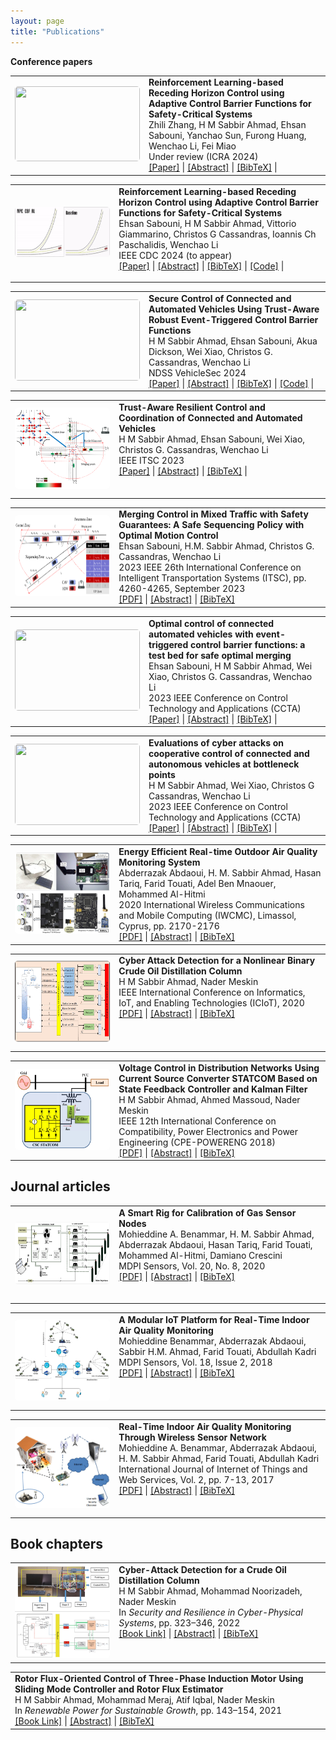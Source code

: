```yaml
---
layout: page
title: "Publications"
---
```

**Conference papers**
<section>  
    <table width="100%" align="center" border="0" cellspacing="0" cellpadding="15">
        <!-- Publication 1 -->
        <tr>
            <!-- Publication Image -->
            <td style='width:300px;height:150px'>
                <a imageanchor='1' href='/images/MARL_CBF.gif'>
                    <img width='200' src='/images/MARL_CBF.gif' height='120' border='0' style='border-radius: 5px'/>
                </a>
            </td>
            <!-- Publication Details -->
            <td width="67%" valign="top">
                    <b>Reinforcement Learning-based Receding Horizon Control using Adaptive Control Barrier Functions for Safety-Critical Systems</b>
                    <br/>Zhili Zhang, H M Sabbir Ahmad, Ehsan Sabouni, Yanchao Sun, Furong Huang, Wenchao Li, Fei Miao<br/>Under review (ICRA 2024)<br/>                
                <!-- Links to Paper, Code, etc. -->
                <div class="publication-links">
                    <a href="https://arxiv.org/abs/2309.11057">[Paper]</a> |
                    <a href="javascript:void(0);" onclick="toggleAbstract('abstract-1')">[Abstract]</a> |
                    <a href="javascript:void(0);" onclick="toggleBibtex('bibtex-1')">[BibTeX]</a> |
                </div>
                <!-- Hidden Abstract and BibTeX sections -->
                <div id="abstract-1" style="display:none;">
                    <p><i>Saty Gauranteed Robust MARL with Hierarchical Control based on CBFs.</i></p>
                </div>
                <pre id="bibtex-1" style="display:none;">
                    @article{Ahmad_01,
                      title={Safety Guaranteed Robust Multi-Agent Reinforcement Learning with Hierarchical Control for Connected and Automated Vehicles},
                      author={Zhili Zhang, H M Sabbir Ahmad, Ehsan Sabouni, Yanchao Sun, Furong Huang, Wenchao Li, Fei Miao},
                      journal={arXiv preprint arXiv:2309.11057},
                      year={2024}
                    }
                </pre>
            </td>
        </tr>
        <!-- Additional publications... -->
    </table>
    <table width="100%" align="center" border="0" cellspacing="0" cellpadding="15">
        <!-- Publication 1 -->
        <tr>
            <!-- Publication Image -->
            <td style='width:300px;height:150px'>
                <a imageanchor='1' href='/images/mixed_video1.gif'>
                    <img width='200' src='/images/mixed_video1.gif' height='80' border='0' style='border-radius: 5px'/>
                </a>
            </td>
            <!-- Publication Details -->
            <td width="67%" valign="top">
                <b>Reinforcement Learning-based Receding Horizon Control using Adaptive Control Barrier Functions for Safety-Critical Systems</b>
                <br/>Ehsan Sabouni, H M Sabbir Ahmad, Vittorio Giammarino, Christos G Cassandras, Ioannis Ch Paschalidis, Wenchao Li<br/>IEEE CDC 2024 (to appear)<br/>
                <!-- Links to Paper, Code, etc. -->
                <div class="publication-links">
                    <a href="https://arxiv.org/abs/2403.17338">[Paper]</a> |
                    <a href="javascript:void(0);" onclick="toggleAbstract('abstract-2')">[Abstract]</a> |
                    <a href="javascript:void(0);" onclick="toggleBibtex('bibtex-2')">[BibTeX]</a> |
                    <a href="https://github.com/SabbirAhmad26/CDC2024_RL_adpative_MPC_CBF">[Code]</a> |
                </div>
                <!-- Hidden Abstract and BibTeX sections -->
                <div id="abstract-2" style="display:none;">
                    <p><i>A RL based approach for Safety Gauranteed Control for Autonomous Systems.</i></p>
                </div>
                <pre id="bibtex-2" style="display:none;">
                    @article{Ahmad_02,
                      title={Reinforcement Learning-based Receding Horizon Control using Adaptive Control Barrier Functions for Safety-Critical Systems},
                      author={Ehsan Sabouni, H M Sabbir Ahmad, Vittorio Giammarino, Christos G Cassandras, Ioannis Ch Paschalidis, Wenchao Li},
                      journal={arXiv preprint arXiv:2403.17338},
                      year={2024}
                    }
                </pre>
            </td>
        </tr>
        <!-- Additional publications... -->
    </table>
    <table width="100%" align="center" border="0" cellspacing="0" cellpadding="15">
        <!-- Publication 1 -->
        <tr>
            <!-- Publication Image -->
            <td style='width:300px;height:150px'>
                <a imageanchor='1' href='/images/accident_video.gif'>
                    <img width='200' src='/images/accident_video.gif' height='130' border='0' style='border-radius: 5px'/>
                </a>
            </td>
            <!-- Publication Details -->
            <td width="67%" valign="top">
              <b>Secure Control of Connected and Automated Vehicles Using Trust-Aware Robust Event-Triggered Control Barrier Functions</b>
              <br/>H M Sabbir Ahmad, Ehsan Sabouni, Akua Dickson, Wei Xiao, Christos G. Cassandras, Wenchao Li<br/>NDSS VehicleSec 2024<br/>
                <!-- Links to Paper, Code, etc. -->
                <div class="publication-links">
                    <a href="https://arxiv.org/abs/2401.02306">[Paper]</a> |
                    <a href="javascript:void(0);" onclick="toggleAbstract('abstract-3')">[Abstract]</a> |
                    <a href="javascript:void(0);" onclick="toggleBibtex('bibtex-3')">[BibTeX]</a> |
                    <a href="https://github.com/SabbirAhmad26/Trust_based_CBF">[Code]</a> |
                </div>
                <!-- Hidden Abstract and BibTeX sections -->
                <div id="abstract-3" style="display:none;">
                    <p><i>Trust Aware Secure and Safe Control using Control Barrier Functions.</i></p>
                </div>
                <pre id="bibtex-3" style="display:none;">
                    @article{Ahmad_03,
                      title={Secure Control of Connected and Automated Vehicles Using Trust-Aware Robust Event-Triggered Control Barrier Functions},
                      author={H M Sabbir Ahmad, Ehsan Sabouni, Akua Dickson, Wei Xiao, Christos G. Cassandras, Wenchao Li},
                      journal={Symposium on Vehicles Security and Privacy (VehicleSec)},
                      year={2024}
                    }
                </pre>
            </td>
        </tr>
        <!-- Additional publications... -->
    </table>
    <table width="100%" align="center" border="0" cellspacing="0" cellpadding="15">
        <!-- Publication 1 -->
        <tr>
            <!-- Publication Image -->
            <td style='width:300px;height:150px'>
                <a imageanchor='1' href='/images/rescav.png'>
                    <img width='200' src='/images/rescav.png' height='130' border='0' style='border-radius: 5px'/>
                </a>
            </td>
            <!-- Publication Details -->
            <td width="67%" valign="top">
                <b>Trust-Aware Resilient Control and Coordination of Connected and Automated Vehicles</b>
                <br/>H M Sabbir Ahmad, Ehsan Sabouni, Wei Xiao, Christos G. Cassandras, Wenchao Li<br/>IEEE ITSC 2023<br/>
                <!-- Links to Paper, Code, etc. -->
                <div class="publication-links">
                    <a href="https://ieeexplore.ieee.org/abstract/document/10421858">[Paper]</a> |
                    <a href="javascript:void(0);" onclick="toggleAbstract('abstract-4')">[Abstract]</a> |
                    <a href="javascript:void(0);" onclick="toggleBibtex('bibtex-4')">[BibTeX]</a> |
                </div>
                <!-- Hidden Abstract and BibTeX sections -->
                <div id="abstract-4" style="display:none;">
                    <p><i>Trust Aware Control and Coordination using Control Barrier Functions.</i></p>
                </div>
                <pre id="bibtex-4" style="display:none;">
                    @article{Ahmad_04,
                      title={Trust-Aware Resilient Control and Coordination of Connected and Automated Vehicles},
                      author={H M Sabbir Ahmad, Ehsan Sabouni, Wei Xiao, Christos G. Cassandras, Wenchao Li},
                      journal={IEE International Conference on Intelligent Transportation Systems},
                      year={2023}
                    }
                </pre>
            </td>
        </tr>
        <!-- Additional publications... -->
    </table>
    <table width="100%" align="center" border="0" cellspacing="0" cellpadding="15">
    <!-- Publication 1 -->
    <tr>
        <!-- Publication Image -->
        <td style='width:300px;height:150px'>
            <a imageanchor='1' href='/images/Safe_sequencing.png'>
                <img width='200' src='/images/Safe_sequencing.png' height='130' border='0' style='border-radius: 5px'/>
            </a>
        </td>
        <!-- Publication Details -->
        <td width="67%" valign="top">
            <b>Merging Control in Mixed Traffic with Safety Guarantees: A Safe Sequencing Policy with Optimal Motion Control</b>
            <br/> Ehsan Sabouni, H.M. Sabbir Ahmad, Christos G. Cassandras, Wenchao Li
            <br/>2023 IEEE 26th International Conference on Intelligent Transportation Systems (ITSC), pp. 4260-4265, September 2023
            <br/>
            <!-- Links to Paper, Code, etc. -->
            <div class="publication-links">
                <a href="https://ieeexplore.ieee.org/document/10422265">[PDF]</a> |
                <a href="javascript:void(0);" onclick="toggleAbstract('abstract-14')">[Abstract]</a> |
                <a href="javascript:void(0);" onclick="toggleBibtex('bibtex-14')">[BibTeX]</a>
            </div>
            <!-- Hidden Abstract and BibTeX sections -->
            <div id="abstract-14" style="display:none;">
                <p><i>This paper presented safety gauranteed optimal control approach for Connected and Automated Vehicles in the presence of Human Driven Vehicles.</i></p>
            </div>
            <pre id="bibtex-14" style="display:none;">
                @inproceedings{Sabouni2023MergingControl,
                  title={Merging Control in Mixed Traffic with Safety Guarantees: A Safe Sequencing Policy with Optimal Motion Control},
                  author={Ehsan Sabouni and H.M. Sabbir Ahmad and Christos G. Cassandras and Wenchao Li},
                  booktitle={2023 IEEE 26th International Conference on Intelligent Transportation Systems (ITSC)},
                  pages={4260--4265},
                  year={2023},
                  organization={IEEE},
                  doi={10.1109/ITSC54792.2023.10422265}
                }
            </pre>
        </td>
    </tr>
</table>

  <table width="100%" align="center" border="0" cellspacing="0" cellpadding="15">
        <!-- Publication 1 -->
        <tr>
            <!-- Publication Image -->
            <td style='width:300px;height:150px'>
                <a imageanchor='1' href='/images/event_TAC.gif'>
                    <img width='200' src='/images/event_TAC.gif' height='130' border='0' style='border-radius: 5px'/>
                </a>
            </td>
            <!-- Publication Details -->
            <td width="67%" valign="top">
                <b>Optimal control of connected automated vehicles with event-triggered control barrier functions: a test bed for safe optimal merging</b>
                <br/>Ehsan Sabouni, H M Sabbir Ahmad, Wei Xiao, Christos G. Cassandras, Wenchao Li<br/>2023 IEEE Conference on Control Technology and Applications (CCTA)<br/>
                <!-- Links to Paper, Code, etc. -->
              <div class="publication-links">
                  <a href="https://ieeexplore.ieee.org/document/10253379">[Paper]</a> |
                  <a href="javascript:void(0);" onclick="toggleAbstract('abstract-5')">[Abstract]</a> |
                  <a href="javascript:void(0);" onclick="toggleBibtex('bibtex-5')">[BibTeX]</a> |
              </div>
              <!-- Hidden Abstract and BibTeX sections -->
              <div id="abstract-5" style="display:none;">
                  <p><i>A Testbed for Event-Triggered Control using Control Barrier Functions.</i></p>
              </div>
              <pre id="bibtex-5" style="display:none;">
                  @article{Ahmad_05,
                    title={Optimal control of connected automated vehicles with event-triggered control barrier functions: a test bed for safe optimal merging},
                    author={Ehsan Sabouni, H M Sabbir Ahmad, Wei Xiao, Christos G Cassandras, Wenchao Li},
                    journal={IEEE Conference on Control Technology and Applications (CCTA)},
                    year={2023}
                  }
              </pre>
            </td>
        </tr>
        <!-- Additional publications... -->
    </table>
    <table width="100%" align="center" border="0" cellspacing="0" cellpadding="15">
        <!-- Publication 1 -->
        <tr>
            <!-- Publication Image -->
            <td style='width:300px;height:150px'>
                <a imageanchor='1' href='/images/Cyber_attack.gif'>
                    <img width='200' src='/images/Cyber_attack.gif' height='130' border='0' style='border-radius: 5px'/>
                </a>
            </td>
            <!-- Publication Details -->
            <td width="67%" valign="top">
              <b>Evaluations of cyber attacks on cooperative control of connected and autonomous vehicles at bottleneck points</b>
              <br/> H M Sabbir Ahmad, Wei Xiao, Christos G Cassandras, Wenchao Li <br/>2023 IEEE Conference on Control Technology and Applications (CCTA)<br/> 
              <!-- Links to Paper, Code, etc. -->
              <div class="publication-links">
                  <a href="https://par.nsf.gov/servlets/purl/10420904">[Paper]</a> |
                  <a href="javascript:void(0);" onclick="toggleAbstract('abstract-6')">[Abstract]</a> |
                  <a href="javascript:void(0);" onclick="toggleBibtex('bibtex-6')">[BibTeX]</a> |
              </div>
              <!-- Hidden Abstract and BibTeX sections -->
              <div id="abstract-6" style="display:none;">
                  <p><i>Evaluations of Cyber-attacks on Connected and Automated Vehicles.</i></p>
              </div>
              <pre id="bibtex-6" style="display:none;">
                  @article{Ahmad_06,
                    title={Evaluations of cyber attacks on cooperative control of connected and autonomous vehicles at bottleneck points},
                    author={H M Sabbir Ahmad, Ehsan Sabouni, Wei Xiao, Christos G Cassandras, Wenchao Li},
                    journal={Symposium on Vehicles Security and Privacy (VehicleSec)},
                    year={2023}
                  }
              </pre>
            </td>
        </tr>
        <!-- Additional publications... -->
    </table>
    <table width="100%" align="center" border="0" cellspacing="0" cellpadding="15">
        <!-- Publication 1 -->
    <tr>
        <!-- Publication Image -->
        <td style='width:300px;height:150px'>
            <a imageanchor='1' href='/images/OAQM.png'>
                <img width='200' src='/images/OAQM.png' height='130' border='0' style='border-radius: 5px'/>
            </a>
        </td>
        <!-- Publication Details -->
        <td width="67%" valign="top">
            <b>Energy Efficient Real-time Outdoor Air Quality Monitoring System</b>
            <br/> Abderrazak Abdaoui, H. M. Sabbir Ahmad, Hasan Tariq, Farid Touati, Adel Ben Mnaouer, Mohammed Al-Hitmi 
            <br/>2020 International Wireless Communications and Mobile Computing (IWCMC), Limassol, Cyprus, pp. 2170-2176<br/> 
            <!-- Links to Paper, Code, etc. -->
            <div class="publication-links">
                <a href="https://ieeexplore.ieee.org/abstract/document/9148229">[PDF]</a> |
                <a href="javascript:void(0);" onclick="toggleAbstract('abstract-7')">[Abstract]</a> |
                <a href="javascript:void(0);" onclick="toggleBibtex('bibtex-7')">[BibTeX]</a>
            </div>
            <!-- Hidden Abstract and BibTeX sections -->
            <div id="abstract-7" style="display:none;">
                <p><i>Energy Efficient Real-time Outdoor Air Quality Monitoring System using wireless communication.</i></p>
            </div>
            <pre id="bibtex-7" style="display:none;">
                @inproceedings{Abdaoui_2020,
                  title={Energy Efficient Real-time Outdoor Air Quality Monitoring System},
                  author={Abderrazak Abdaoui, H. M. Sabbir Ahmad, Hasan Tariq, Farid Touati, Adel Ben Mnaouer, Mohammed Al-Hitmi},
                  booktitle={International Wireless Communications and Mobile Computing (IWCMC)},
                  location={Limassol, Cyprus},
                  year={2020},
                  pages={pp. 2170-2176}
                }
            </pre>
        </td>
    </tr>
        <!-- Additional publications... -->
    </table>
    <table width="100%" align="center" border="0" cellspacing="0" cellpadding="15">
    <!-- Publication 1 -->
    <tr>
        <!-- Publication Image -->
        <td style='width:300px;height:150px'>
            <a imageanchor='1' href='/images/Att_Detec_Mit.png'>
                <img width='200' src='/images/Att_Detec_Mit.png' height='130' border='0' style='border-radius: 5px'/>
            </a>
        </td>
        <!-- Publication Details -->
        <td width="67%" valign="top">
            <b>Cyber Attack Detection for a Nonlinear Binary Crude Oil Distillation Column</b>
            <br/> H M Sabbir Ahmad, Nader Meskin
            <br/>IEEE International Conference on Informatics, IoT, and Enabling Technologies (ICIoT), 2020
            <br/>
            <!-- Links to Paper, Code, etc. -->
            <div class="publication-links">
                <a href="https://ieeexplore.ieee.org/document/9089577">[PDF]</a> |
                <a href="javascript:void(0);" onclick="toggleAbstract('abstract-8')">[Abstract]</a> |
                <a href="javascript:void(0);" onclick="toggleBibtex('bibtex-8')">[BibTeX]</a>
            </div>
            <!-- Hidden Abstract and BibTeX sections -->
            <div id="abstract-8" style="display:none;">
                <p><i>Attack detection and isolation technique for sensor attacks on safety critical CPS.</i></p>
            </div>
            <pre id="bibtex-8" style="display:none;">
                @inproceedings{Ahmad2020CyberAttack,
                  title={Cyber Attack Detection for a Nonlinear Binary Crude Oil Distillation Column},
                  author={H M Sabbir Ahmad and Nader Meskin},
                  booktitle={IEEE International Conference on Informatics, IoT, and Enabling Technologies (ICIoT)},
                  year={2020},
                  pages={1-6},
                  doi={10.1109/ICIoT48696.2020.9089577}
                }
            </pre>
        </td>
    </tr>
</table>
          <table width="100%" align="center" border="0" cellspacing="0" cellpadding="15">
    <!-- Publication 1 -->
    <tr>
        <!-- Publication Image -->
        <td style='width:300px;height:150px'>
            <a imageanchor='1' href='/images/STATCOM_Controller.png'>
                <img width='200' src='/images/STATCOM_Controller.png' height='130' border='0' style='border-radius: 5px'/>
            </a>
        </td>
        <!-- Publication Details -->
        <td width="67%" valign="top">
            <b>Voltage Control in Distribution Networks Using Current Source Converter STATCOM Based on State Feedback Controller and Kalman Filter</b>
            <br/> H M Sabbir Ahmad, Ahmed Massoud, Nader Meskin
            <br/>IEEE 12th International Conference on Compatibility, Power Electronics and Power Engineering (CPE-POWERENG 2018)<br/>
            <!-- Links to Paper, Code, etc. -->
            <div class="publication-links">
                <a href="https://ieeexplore.ieee.org/document/9089577">[PDF]</a> |
                <a href="javascript:void(0);" onclick="toggleAbstract('abstract-9')">[Abstract]</a> |
                <a href="javascript:void(0);" onclick="toggleBibtex('bibtex-9')">[BibTeX]</a>
            </div>
            <!-- Hidden Abstract and BibTeX sections -->
            <div id="abstract-9" style="display:none;">
                <p><i>A state feedback control strategy with Kalman filtering for improved voltage regulation in distribution networks using STATCOMs.</i></p>
            </div>
            <pre id="bibtex-9" style="display:none;">
                @inproceedings{Ahmad2018VoltageControl,
                  title={Voltage Control in Distribution Networks Using Current Source Converter STATCOM Based on State Feedback Controller and Kalman Filter},
                  author={H M Sabbir Ahmad and Ahmed Massoud and Nader Meskin},
                  booktitle={IEEE 12th International Conference on Compatibility, Power Electronics and Power Engineering (CPE-POWERENG)},
                  year={2018},
                  doi={10.1109/CPE.2018.8372544}
                }
            </pre>
        </td>
    </tr>
</table>
</section>  
<script src="/js/scripts.js"></script> 
  
## Journal articles
<section>
  <table width="100%" align="center" border="0" cellspacing="0" cellpadding="15">
  <tr>
        <!-- Publication Image -->
        <td style='width:300px;height:150px'>
            <a imageanchor='1' href='/images/Smart_Calibration_Rig.png'>
                <img width='200' src='/images/Smart_Calibration_Rig.png' height='100' border='0' style='border-radius: 5px'/>
            </a>
        </td>
        <!-- Publication Details -->
        <td width="67%" valign="top">
            <b>A Smart Rig for Calibration of Gas Sensor Nodes</b>
            <br/> Mohieddine A. Benammar, H. M. Sabbir Ahmad, Abderrazak Abdaoui, Hasan Tariq, Farid Touati, Mohammed Al-Hitmi, Damiano Crescini
            <br/>MDPI Sensors, Vol. 20, No. 8, 2020
            <br/>
            <!-- Links to Paper, Code, etc. -->
            <div class="publication-links">
                <a href="https://www.iaras.org/iaras/filedownloads/ijitws/2017/022-0002(2017).pdf">[PDF]</a> |
                <a href="javascript:void(0);" onclick="toggleAbstract('abstract-12')">[Abstract]</a> |
                <a href="javascript:void(0);" onclick="toggleBibtex('bibtex-12')">[BibTeX]</a>
            </div>
            <!-- Hidden Abstract and BibTeX sections -->
            <div id="abstract-12" style="display:none;">
                <p><i>A smart calibration rig for IoT nodes for gas sensing aloowing for remote calibration.</i></p>
            </div>
            <pre id="bibtex-12" style="display:none;">
                @article{Benammar2020SmartRig,
                  title={A Smart Rig for Calibration of Gas Sensor Nodes},
                  author={Mohieddine A. Benammar, H. M. Sabbir Ahmad, Abderrazak Abdaoui, Hasan Tariq, Farid Touati, Mohammed Al-Hitmi, Damiano Crescini},
                  journal={Sensors},
                  volume={20},
                  number={8},
                  pages={2341},
                  year={2020},
                  publisher={MDPI},
                  doi={10.3390/s20082341}
                }
            </pre>
        </td>
    </tr>
</table>
   <table width="100%" align="center" border="0" cellspacing="0" cellpadding="15">
    <!-- Publication 1 -->
    <tr>
        <!-- Publication Image -->
        <td style='width:300px;height:150px'>
            <a imageanchor='1' href='/images/IAQM.png'>
                <img width='200' src='/images/IAQM.png' height='130' border='0' style='border-radius: 5px'/>
            </a>
        </td>
        <!-- Publication Details -->
        <td width="67%" valign="top">
            <b>A Modular IoT Platform for Real-Time Indoor Air Quality Monitoring</b>
            <br/> Mohieddine Benammar, Abderrazak Abdaoui, Sabbir H.M. Ahmad, Farid Touati, Abdullah Kadri
            <br/>MDPI Sensors, Vol. 18, Issue 2, 2018
            <br/>
            <!-- Links to Paper, Code, etc. -->
            <div class="publication-links">
                <a href="https://www.mdpi.com/1424-8220/18/2/581">[PDF]</a> |
                <a href="javascript:void(0);" onclick="toggleAbstract('abstract-10')">[Abstract]</a> |
                <a href="javascript:void(0);" onclick="toggleBibtex('bibtex-10')">[BibTeX]</a>
            </div>
            <!-- Hidden Abstract and BibTeX sections -->
            <div id="abstract-10" style="display:none;">
                <p><i>A Modular End-to-End Platform IoT based solution using wireless sensor nodes for real time large scale air quality monitoring.</i></p>
            </div>
            <pre id="bibtex-10" style="display:none;">
                @article{Benammar2018ModularIoT,
                  title={A Modular IoT Platform for Real-Time Indoor Air Quality Monitoring},
                  author={Mohieddine Benammar, Abderrazak Abdaoui, Sabbir H.M. Ahmad, Farid Touati, Abdullah Kadri},
                  journal={Sensors},
                  volume={18},
                  number={2},
                  pages={581},
                  year={2018},
                  publisher={MDPI}
                }
            </pre>
        </td>
    </tr>
    </table>
  <!-- Publication 2 -->
    <table width="100%" align="center" border="0" cellspacing="0" cellpadding="15">
  <tr>
        <!-- Publication Image -->
        <td style='width:300px;height:150px'>
            <a imageanchor='1' href='/images/IAQM_2.png'>
                <img width='200' src='/images/IAQM_2.png' height='130' border='0' style='border-radius: 5px'/>
            </a>
        </td>
        <!-- Publication Details -->
        <td width="67%" valign="top">
            <b>Real-Time Indoor Air Quality Monitoring Through Wireless Sensor Network</b>
            <br/> Mohieddine A. Benammar, Abderrazak Abdaoui, H. M. Sabbir Ahmad, Farid Touati, Abdullah Kadri
            <br/>International Journal of Internet of Things and Web Services, Vol. 2, pp. 7-13, 2017
            <br/>
            <!-- Links to Paper, Code, etc. -->
            <div class="publication-links">
                <a href="https://www.iaras.org/iaras/filedownloads/ijitws/2017/022-0002(2017).pdf">[PDF]</a> |
                <a href="javascript:void(0);" onclick="toggleAbstract('abstract-11')">[Abstract]</a> |
                <a href="javascript:void(0);" onclick="toggleBibtex('bibtex-11')">[BibTeX]</a>
            </div>
            <!-- Hidden Abstract and BibTeX sections -->
            <div id="abstract-11" style="display:none;">
                <p><i>A novel IoT smart architecture for air quality monitoring, employing various technologies such as gas sensing, wireless sensor networks,edge computing and smart mobile devices.</i></p>
            </div>
            <pre id="bibtex-11" style="display:none;">
                @article{Ahmad2017RealTimeIAQ,
                  title={Real-Time Indoor Air Quality Monitoring Through Wireless Sensor Network},
                  author={Benammar, MOHIEDDINE and Abdaoui, ABDERRAZAK and Ahmad, HS and Touati, FARID and Kadri, ABDULLAH},                     journal={International Journal of Internet of Things and Web Services},
                  volume={2},
                  pages={7-13},
                  year={2017},
                  publisher={IARAS}
                }
            </pre>
        </td>
    </tr>
</table>
</section>

## Book chapters
<section>
  <table width="100%" align="center" border="0" cellspacing="0" cellpadding="15">
    <!-- Publication 1 -->
    <tr>
        <!-- Publication Image -->
        <td style='width:300px;height:150px'>
            <a imageanchor='1' href='/images/Cyber_ICS.png'>
                <img width='200' src='/images/Cyber_ICS.png' height='150' border='0' style='border-radius: 5px'/>
            </a>
        </td>
        <!-- Publication Details -->
        <td width="67%" valign="top">
            <b>Cyber-Attack Detection for a Crude Oil Distillation Column</b>
            <br/> H M Sabbir Ahmad, Mohammad Noorizadeh, Nader Meskin
            <br/>In <i>Security and Resilience in Cyber-Physical Systems</i>, pp. 323–346, 2022
            <br/>
            <!-- Links to Paper, Code, etc. -->
            <div class="publication-links">
                <a href="https://link.springer.com/chapter/10.1007/978-3-030-97166-3_13">[Book Link]</a> |
                <a href="javascript:void(0);" onclick="toggleAbstract('abstract-13')">[Abstract]</a> |
                <a href="javascript:void(0);" onclick="toggleBibtex('bibtex-13')">[BibTeX]</a>
            </div>
            <!-- Hidden Abstract and BibTeX sections -->
            <div id="abstract-13" style="display:none;">
                <p><i>The chapter presents an attack detection technique to secure ICS of CPS against malicious attacks.  This technique was validated using a Hardware-in-the-Loop (HIL) testbed, which incorporated industrial-grade hardware from Siemens.</i></p>
            </div>
            <pre id="bibtex-13" style="display:none;">
                @incollection{Ahmad2022CyberAttackBook,
                  title={Cyber-Attack Detection for a Crude Oil Distillation Column},
                  author={H M Sabbir Ahmad, Mohammad Noorizadeh, Nader Meskin},
                  booktitle={Security and Resilience in Cyber-Physical Systems},
                  pages={323--346},
                  year={2022},
                  publisher={Springer},
                  doi={10.1007/978-3-030-97166-3_13}
                }
            </pre>
        </td>
    </tr>
    </table>
    <table width="100%" align="center" border="0" cellspacing="0" cellpadding="15">
    <!-- Publication 2 -->
    <tr>
        <!-- Publication Details -->
        <td width="100%" valign="top">
            <b>Rotor Flux-Oriented Control of Three-Phase Induction Motor Using Sliding Mode Controller and Rotor Flux Estimator</b>
            <br/> H M Sabbir Ahmad, Mohammad Meraj, Atif Iqbal, Nader Meskin
            <br/>In <i>Renewable Power for Sustainable Growth</i>, pp. 143–154, 2021
            <br/>
            <!-- Links to Paper, Code, etc. -->
            <div class="publication-links">
                <a href="https://link.springer.com/chapter/10.1007/978-981-33-4080-0_14">[Book Link]</a> |
                <a href="javascript:void(0);" onclick="toggleAbstract('abstract-14')">[Abstract]</a> |
                <a href="javascript:void(0);" onclick="toggleBibtex('bibtex-14')">[BibTeX]</a>
            </div>
            <!-- Hidden Abstract and BibTeX sections -->
            <div id="abstract-14" style="display:none;">
                <p><i>This chapter presents the implementation of rotor flux-oriented control for controlling the rotational speed and torque of a three-phase squirrel cage induction motor, utilizing sliding mode controllers and rotor flux estimation techniques.</i></p>
            </div>
            <pre id="bibtex-14" style="display:none;">
                @incollection{Ahmad2021RotorFluxBook,
                  title={Rotor Flux-Oriented Control of Three-Phase Induction Motor Using Sliding Mode Controller and Rotor Flux Estimator},
                  author={H M Sabbir Ahmad, Mohammad Meraj, Atif Iqbal, Nader Meskin},
                  booktitle={Renewable Power for Sustainable Growth},
                  pages={143--154},
                  year={2021},
                  publisher={Springer},
                  doi={10.1007/978-981-33-4080-0_14}
                }
            </pre>
        </td>
    </tr>
</table>
</section>
   

